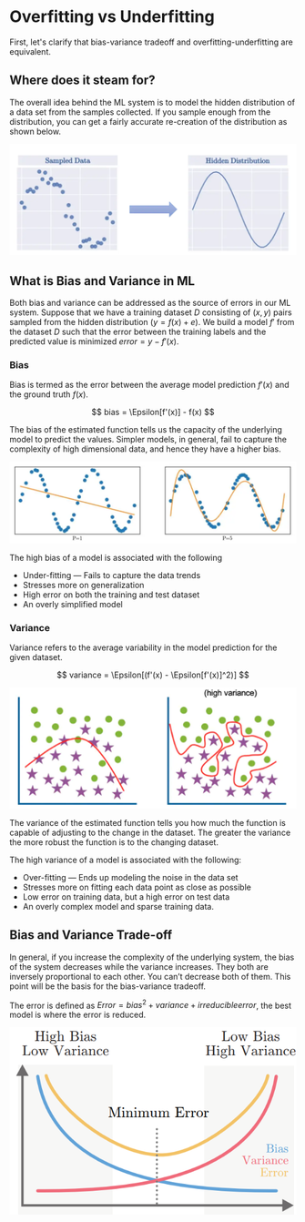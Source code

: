 # Overfitting vs Underfitting

First, let's clarify that bias-variance tradeoff and overfitting-underfitting are equivalent.

## Where does it steam for?

The overall idea behind the ML system is to model the hidden distribution of a data set from the samples collected. If you sample enough from the distribution, you can get a fairly accurate re-creation of the distribution as shown below.

[![Modeling](_images/BASE-modelingdata.png "Hidden distribution")](https://towardsdatascience.com/understanding-the-bias-variance-tradeoff-and-visualizing-it-with-example-and-python-code-7af2681a10a7)

## What is Bias and Variance in ML

Both bias and variance can be addressed as the source of errors in our ML system. Suppose that we have a training dataset $D$ consisting of $(x,y)$ pairs sampled from the hidden distribution $(y=f(x)+e)$. We build a model $f'$ from the dataset $D$ such that the error between the training labels and the predicted value is minimized $error = y-f'(x)$.

### Bias

Bias is termed as the error between the average model prediction $f'(x)$ and the ground truth $f(x)$.

$$ bias = \Epsilon[f'(x)] - f(x) $$

The bias of the estimated function tells us the capacity of the underlying model to predict the values. Simpler models, in general, fail to capture the complexity of high dimensional data, and hence they have a higher bias.

[![Hight Bias](_images/BASE-biasexample.png "Hidden distribution")](https://towardsdatascience.com/understanding-the-bias-variance-tradeoff-and-visualizing-it-with-example-and-python-code-7af2681a10a7)

The high bias of a model is associated with the following

- Under-fitting — Fails to capture the data trends
- Stresses more on generalization
- High error on both the training and test dataset
- An overly simplified model

### Variance

Variance refers to the average variability in the model prediction for the given dataset.

$$ variance = \Epsilon[(f'(x) - \Epsilon[f'(x)]^2)] $$

[![Hight Variance](_images/BASE-hightvarianceexample.png "Hidden distribution")](https://www.ibm.com/cloud/learn/overfitting)

The variance of the estimated function tells you how much the function is capable of adjusting to the change in the dataset. The greater the variance the more robust the function is to the changing dataset.

The high variance of a model is associated with the following:

- Over-fitting — Ends up modeling the noise in the data set
- Stresses more on fitting each data point as close as possible
- Low error on training data, but a high error on test data
- An overly complex model and sparse training data.

## Bias and Variance Trade-off

In general, if you increase the complexity of the underlying system, the bias of the system decreases while the variance increases. They both are inversely proportional to each other. You can’t decrease both of them. This point will be the basis for the bias-variance tradeoff.

The error is defined as $Error = bias^2 + variance + irreducible error$, the best model is where the error is reduced.

![Bias](_images/BASE-biasvariancetradeoff.png "bias-variance tradeoff")
